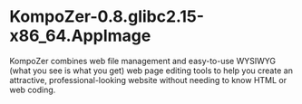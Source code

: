 # KompoZer-0.8.glibc2.15-x86_64.AppImage
KompoZer combines web file management and easy-to-use WYSIWYG (what you see is what you get) web page editing tools to help you create an attractive, professional-looking website without needing to know HTML or web coding. 
